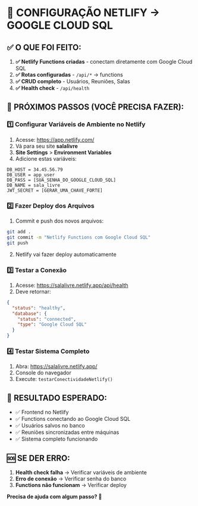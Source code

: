 # 🎯 CONFIGURAÇÃO NETLIFY → GOOGLE CLOUD SQL

## ✅ O QUE FOI FEITO:

1. **✅ Netlify Functions criadas** - conectam diretamente com Google Cloud SQL
2. **✅ Rotas configuradas** - `/api/*` → functions
3. **✅ CRUD completo** - Usuários, Reuniões, Salas
4. **✅ Health check** - `/api/health`

## 🚀 PRÓXIMOS PASSOS (VOCÊ PRECISA FAZER):

### 1️⃣ Configurar Variáveis de Ambiente no Netlify

1. Acesse: https://app.netlify.com/
2. Vá para seu site **salalivre**
3. **Site Settings** > **Environment Variables**
4. Adicione estas variáveis:

```
DB_HOST = 34.45.56.79
DB_USER = app_user
DB_PASS = [SUA_SENHA_DO_GOOGLE_CLOUD_SQL]
DB_NAME = sala_livre
JWT_SECRET = [GERAR_UMA_CHAVE_FORTE]
```

### 2️⃣ Fazer Deploy dos Arquivos

1. Commit e push dos novos arquivos:
```bash
git add .
git commit -m "Netlify Functions com Google Cloud SQL"
git push
```

2. Netlify vai fazer deploy automaticamente

### 3️⃣ Testar a Conexão

1. Acesse: https://salalivre.netlify.app/api/health
2. Deve retornar:
```json
{
  "status": "healthy",
  "database": {
    "status": "connected",
    "type": "Google Cloud SQL"
  }
}
```

### 4️⃣ Testar Sistema Completo

1. Abra: https://salalivre.netlify.app/
2. Console do navegador
3. Execute: `testarConectividadeNetlify()`

## 🎊 RESULTADO ESPERADO:

- ✅ Frontend no Netlify
- ✅ Functions conectando ao Google Cloud SQL  
- ✅ Usuários salvos no banco
- ✅ Reuniões sincronizadas entre máquinas
- ✅ Sistema completo funcionando

## 🆘 SE DER ERRO:

1. **Health check falha** → Verificar variáveis de ambiente
2. **Erro de conexão** → Verificar senha do banco
3. **Functions não funcionam** → Verificar deploy

**Precisa de ajuda com algum passo? 🤝**
